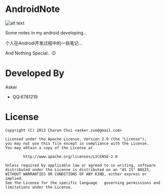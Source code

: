 AndroidNote
============
![alt text](https://github.com/asker517/AndroidNote/blob/master/png/android.png "code in android ")

Some notes in my android developing...

个人在Androdi开发过程中的一些笔记...

And Nothing Special.. :D

Developed By
=============
Asker

* QQ:6781219

License
============
	Copyright (C) 2013 Charon Chui <asker.zuo@gmail.com>
        
    Licensed under the Apache License, Version 2.0 (the "License");
	you may not use this file except in compliance with the License.
	You may obtain a copy of the License at
        
    		http://www.apache.org/licenses/LICENSE-2.0
            
    Unless required by applicable law or agreed to in writing, software
	distributed under the License is distributed on an "AS IS" BASIS,
	WITHOUT WARRANTIES OR CONDITIONS OF ANY KIND, either express or implied.
	See the License for the specific language 	governing permissions and
	limitations under the License.
